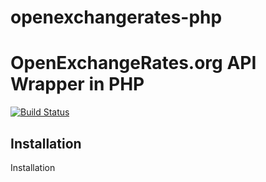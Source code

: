 # openexchangerates-php
OpenExchangeRates.org API Wrapper in PHP
===============

[![Build Status](https://travis-ci.org/eelkevdbos/openexchangerates-php.svg)](https://travis-ci.org/eelkevdbos/openexchangerates-php) 

## Installation

Installation
